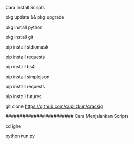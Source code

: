 Cara Install Scripts

pkg update && pkg upgrade

pkg install python

pkg install git

pip install stdiomask

pip install requests

pip install bs4

pip install simplejson

pip install requests

pip install futures

git clone https://github.com/cuplizkun/crackig

########################
Cara Menjalankan Scripts

cd ighe

python run.py
